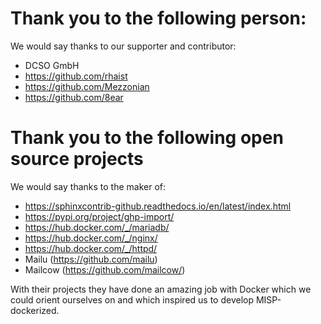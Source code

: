 # Thank you to the following person:
We would say thanks to our supporter and contributor:
* DCSO GmbH
* https://github.com/rhaist
* https://github.com/Mezzonian
* https://github.com/8ear

# Thank you to the following open source projects

We would say thanks to the maker of:

* https://sphinxcontrib-github.readthedocs.io/en/latest/index.html
* https://pypi.org/project/ghp-import/
* https://hub.docker.com/_/mariadb/
* https://hub.docker.com/_/nginx/
* https://hub.docker.com/_/httpd/
* Mailu (https://github.com/mailu)
* Mailcow (https://github.com/mailcow/)

With their projects they have done an amazing job with Docker which we could orient ourselves on and which inspired us to develop MISP-dockerized.
